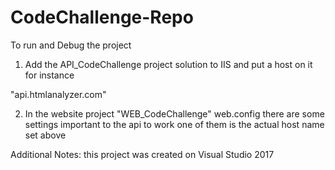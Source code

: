# CodeChallenge-Repo

To run and Debug the project 

1. Add the API_CodeChallenge project solution to IIS and put a host on it for instance

"api.htmlanalyzer.com"

2. In the website project "WEB_CodeChallenge" web.config there are some settings important to the api to work one of them is the actual host name set above <add key="apiUrlHost" value="http://api.htmlanalyzer.com" />

Additional Notes: this project was created on Visual Studio 2017
